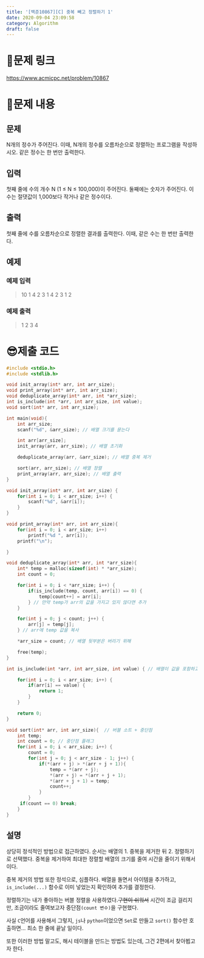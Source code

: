 ```yaml
---
title: '[백준10867][C] 중복 빼고 정렬하기 1'
date: 2020-09-04 23:09:58
category: Algorithm
draft: false
---
```


# 🚄문제 링크

https://www.acmicpc.net/problem/10867

# 📖문제 내용

## 문제

N개의 정수가 주어진다. 이때, N개의 정수를 오름차순으로 정렬하는 프로그램을 작성하시오. 같은 정수는 한 번만 출력한다.

## 입력

첫째 줄에 수의 개수 N (1 ≤ N ≤ 100,000)이 주어진다. 둘째에는 숫자가 주어진다. 이 수는 절댓값이 1,000보다 작거나 같은 정수이다.

## 출력

첫째 줄에 수를 오름차순으로 정렬한 결과를 출력한다. 이때, 같은 수는 한 번만 출력한다.

## 예제

### 예제 입력

> 10
> 1 4 2 3 1 4 2 3 1 2

### 예제 출력

> 1 2 3 4

# 😎제출 코드

```c
#include <stdio.h>
#include <stdlib.h>

void init_array(int* arr, int arr_size);
void print_array(int* arr, int arr_size);
void deduplicate_array(int* arr, int *arr_size);
int is_include(int *arr, int arr_size, int value);
void sort(int* arr, int arr_size);

int main(void){
    int arr_size;
    scanf("%d", &arr_size); // 배열 크기를 묻는다

    int arr[arr_size];
    init_array(arr, arr_size); // 배열 초기화

    deduplicate_array(arr, &arr_size); // 배열 중복 제거

    sort(arr, arr_size); // 배열 정렬
    print_array(arr, arr_size); // 배열 출력
}

void init_array(int* arr, int arr_size) {
    for(int i = 0; i < arr_size; i++) {
        scanf("%d", &arr[i]);
    }
}

void print_array(int* arr, int arr_size){
    for(int i = 0; i < arr_size; i++)
		printf("%d ", arr[i]);
	printf("\n");

}

void deduplicate_array(int* arr, int *arr_size){
    int* temp = malloc(sizeof(int) * *arr_size);
    int count = 0;

    for(int i = 0; i < *arr_size; i++) {
        if(is_include(temp, count, arr[i]) == 0) {
            temp[count++] = arr[i];
        } // 만약 temp가 arr의 값을 가지고 있지 않다면 추가
    }

    for(int j = 0; j < count; j++) {
        arr[j] = temp[j];
    } // arr에 temp 값을 복사

    *arr_size = count; // 배열 뒷부분은 버리기 위해

    free(temp);
}

int is_include(int *arr, int arr_size, int value) { // 배열이 값을 포함하고 있는지 확인

    for(int i = 0; i < arr_size; i++) {
        if(arr[i] == value) {
            return 1;
        }
    }

    return 0;
}

void sort(int* arr, int arr_size){	// 버블 소트 + 중단점
    int temp;
    int count = 0; // 중단점 플래그
    for(int i = 0; i < arr_size; i++) {
        count = 0;
        for(int j = 0; j < arr_size - 1; j++) {
            if(*(arr + j) > *(arr + j + 1)){
                temp = *(arr + j);
                *(arr + j) = *(arr + j + 1);
                *(arr + j + 1) = temp;
                count++;
            }
        }
     if(count == 0) break;
    }
}
```

## 설명

상당히 정석적인 방법으로 접근하였다.
순서는 배열의 1. 중복을 제거한 뒤 2. 정렬하기 로 선택했다.
중복을 제거하여 최대한 정렬할 배열의 크기를 줄여 시간을 줄이기 위해서이다.

중복 제거의 방법 또한 정석으로, 심플하다.
배열을 돌면서 아이템을 추가하고, `is_include(...)` 함수로 이미 넣었는지 확인하여 추가를 결정한다.

정렬하기는 내가 좋아하는 버블 정렬을 사용하였다.~~구현이 쉬워서~~
시간이 조금 걸리지만, 조금이라도 줄여보고자 중단점`(count 변수)`을 구현했다.

사실 `C`언어를 사용해서 그렇지, `js`나 `python`이었으면 `Set`로 만들고 `sort()` 함수만 호출하면... 최소 한 줄에 끝날 일이다.

또한 이러한 방법 말고도, 해시 테이블을 만드는 방법도 있는데, 그건 2편에서 찾아뵙고자 한다.

